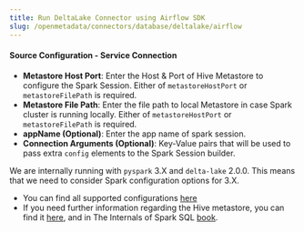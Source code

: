 ```yaml
---
title: Run DeltaLake Connector using Airflow SDK
slug: /openmetadata/connectors/database/deltalake/airflow
---
```


<ConnectorIntro connector="DeltaLake" goal="Airflow" hasDBT="true" />

<Requirements />

<MetadataIngestionServiceDev service="database" connector="DeltaLake" goal="Airflow"/>

<h4>Source Configuration - Service Connection</h4>

- **Metastore Host Port**: Enter the Host & Port of Hive Metastore to configure the Spark Session. Either
  of `metastoreHostPort` or `metastoreFilePath` is required.
- **Metastore File Path**: Enter the file path to local Metastore in case Spark cluster is running locally. Either
  of `metastoreHostPort` or `metastoreFilePath` is required.
- **appName (Optional)**: Enter the app name of spark session.
- **Connection Arguments (Optional)**: Key-Value pairs that will be used to pass extra `config` elements to the Spark
  Session builder.

We are internally running with `pyspark` 3.X and `delta-lake` 2.0.0. This means that we need to consider Spark
configuration options for 3.X.

- You can find all supported configurations [here](https://spark.apache.org/docs/latest/configuration.html)
- If you need further information regarding the Hive metastore, you can find
  it [here](https://spark.apache.org/docs/3.0.0-preview/sql-data-sources-hive-tables.html), and in The Internals of
  Spark SQL [book](https://jaceklaskowski.gitbooks.io/mastering-spark-sql/content/spark-sql-hive-metastore.html).

<MetadataIngestionConfig service="database" connector="DeltaLake" goal="Airflow" hasDBT="true"/>
